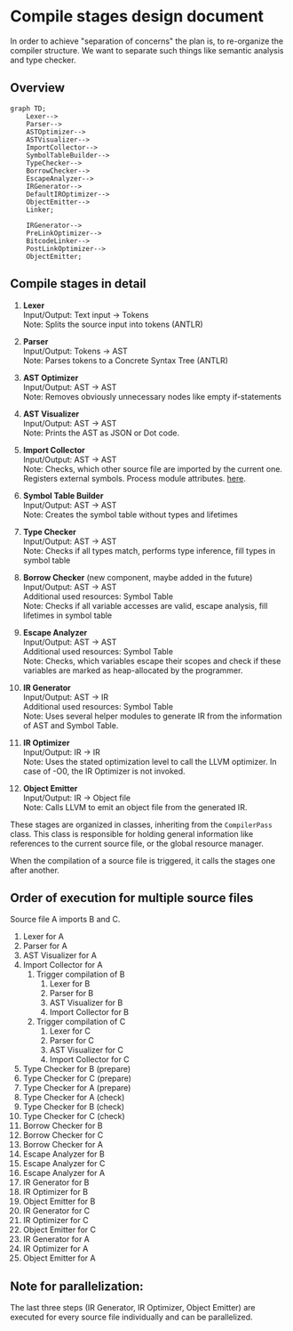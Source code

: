 # Compile stages design document

In order to achieve "separation of concerns" the plan is, to re-organize the compiler structure. We want to separate
such things like semantic analysis and type checker.

## Overview

```mermaid
graph TD;
    Lexer-->
    Parser-->
    ASTOptimizer-->
    ASTVisualizer-->
    ImportCollector-->
    SymbolTableBuilder-->
    TypeChecker-->
    BorrowChecker-->
    EscapeAnalyzer-->
    IRGenerator-->
    DefaultIROptimizer-->
    ObjectEmitter-->
    Linker;
    
    IRGenerator-->
    PreLinkOptimizer-->
    BitcodeLinker-->
    PostLinkOptimizer-->
    ObjectEmitter;
```

## Compile stages in detail

1.  **Lexer** <br>
    Input/Output: Text input -> Tokens <br>
    Note: Splits the source input into tokens (ANTLR)

2.  **Parser** <br>
    Input/Output: Tokens -> AST <br>
    Note: Parses tokens to a Concrete Syntax Tree (ANTLR)

3. **AST Optimizer** <br>
    Input/Output: AST -> AST <br>
    Note: Removes obviously unnecessary nodes like empty if-statements

4.  **AST Visualizer** <br>
    Input/Output: AST -> AST <br>
    Note: Prints the AST as JSON or Dot code.

5.  **Import Collector** <br>
    Input/Output: AST -> AST <br>
    Note: Checks, which other source file are imported by the current one. Registers external symbols. Process module attributes. 
    [here](./better-imports.md).

6.  **Symbol Table Builder** <br>
    Input/Output: AST -> AST <br>
    Note: Creates the symbol table without types and lifetimes

7.  **Type Checker** <br>
    Input/Output: AST -> AST <br>
    Note: Checks if all types match, performs type inference, fill types in symbol table

8. **Borrow Checker** (new component, maybe added in the future) <br>
    Input/Output: AST -> AST <br>
    Additional used resources: Symbol Table <br>
    Note: Checks if all variable accesses are valid, escape analysis, fill lifetimes in symbol table

9. **Escape Analyzer** <br>
    Input/Output: AST -> AST <br>
    Additional used resources: Symbol Table <br>
    Note: Checks, which variables escape their scopes and check if these variables are marked as heap-allocated by the programmer.

10. **IR Generator** <br>
    Input/Output: AST -> IR <br>
    Additional used resources: Symbol Table <br>
    Note: Uses several helper modules to generate IR from the information of AST and Symbol Table.

11. **IR Optimizer** <br>
    Input/Output: IR -> IR <br>
    Note: Uses the stated optimization level to call the LLVM optimizer. In case of -O0, the IR Optimizer is not invoked.

12. **Object Emitter** <br>
    Input/Output: IR -> Object file <br>
    Note: Calls LLVM to emit an object file from the generated IR.

These stages are organized in classes, inheriting from the `CompilerPass` class. This class is responsible for holding
general information like references to the current source file, or the global resource manager.

When the compilation of a source file is triggered, it calls the stages one after another.

## Order of execution for multiple source files

Source file A imports B and C.

1. Lexer for A
2. Parser for A
3. AST Visualizer for A
4. Import Collector for A
   1. Trigger compilation of B
      1. Lexer for B
      2. Parser for B
      3. AST Visualizer for B
      4. Import Collector for B
   2. Trigger compilation of C
       1. Lexer for C
       2. Parser for C
       3. AST Visualizer for C
       4. Import Collector for C
5. Type Checker for B (prepare)
6. Type Checker for C (prepare)
7. Type Checker for A (prepare)
8. Type Checker for A (check)
9. Type Checker for B (check)
10. Type Checker for C (check)
11. Borrow Checker for B
12. Borrow Checker for C
13. Borrow Checker for A
14. Escape Analyzer for B
15. Escape Analyzer for C
16. Escape Analyzer for A
17. IR Generator for B
18. IR Optimizer for B
19. Object Emitter for B
20. IR Generator for C
21. IR Optimizer for C
22. Object Emitter for C
23. IR Generator for A
24. IR Optimizer for A
25. Object Emitter for A

## Note for parallelization:

The last three steps (IR Generator, IR Optimizer, Object Emitter) are executed for every source file individually and
can be parallelized.